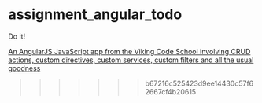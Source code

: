 # assignment_angular_todo
Do it!

[An AngularJS JavaScript app from the Viking Code School involving CRUD actions, custom directives, custom services, custom filters and all the usual goodness](http://www.vikingcodeschool.com)
>>>>>>> b67216c525423d9ee14430c57f62667cf4b20615
